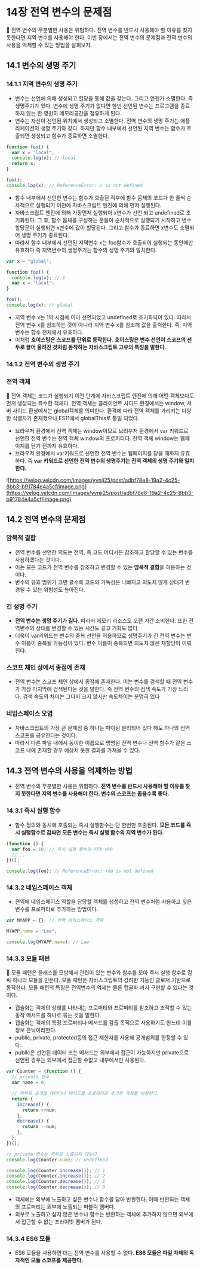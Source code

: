 # 14장 전역 변수의 문제점

<aside>
📌 전역 변수의 무분별한 사용은 위험하다. 전역 변수를 반드시 사용해야 할 이유를 찾지 못한다면 지역 변수를 사용해야 한다. 이번 장에서는 전역 변수의 문제점과 전역 변수의 사용을 억제할 수 있는 방법을 살펴보자.

</aside>

## 14.1 변수의 생명 주기

### 14.1.1 지역 변수의 생명 주기

- 변수는 선언에 의해 생성되고 할당을 통해 값을 갖는다. 그리고 언젠가 소멸한다. 즉 생명주기가 있다. 변수에 생명 주기가 없다면 한번 선언된 변수는 프로그램을 종료하지 않는 한 영원히 메모리공간을 점유하게 된다.
- 변수는 자신이 선언된 위치에서 생성되고 소멸한다. 전역 변수의 생명 주기는 애플리케이션의 생명 주기와 같다. 하지만 함수 내부에서 선언된 지역 변수는 함수가 호출되면 생성되고 함수가 종료하면 소멸한다.

```jsx
function foo() {
  var x = "local";
  console.log(x); // local
  return x;
}

foo();
console.log(x); // ReferenceError: x is not defined
```

- 함수 내부에서 선언한 변수는 함수가 호출된 직후에 함수 몸체의 코드가 한 줄씩 순차적으로 실행되기 이전에 자바스크립트 엔진에 의해 먼저 실행된다.
- 자바스크립트 엔진에 의해 가장먼저 실행되어 x변수가 선언 되고 undefined로 초기화된다. 그 후, 함수 몸체를 구성하는 문들이 순차적으로 실행되기 시작하고 변수 할당문이 실행되면 x변수에 값이 할당된다. 그리고 함수가 종료하면 x변수도 소멸되어 생명 주기가 종료된다.
- 따라서 함수 내부에서 선언된 지역변수 x는 foo함수가 호출되어 실행되는 동안에만 유효하다 즉 지역변수의 생명주기는 함수의 생명 주기와 일치한다.

```jsx
var x = "global";

function foo() {
  console.log(x); // 1
  var x = "local";
}

foo();
console.log(x); // global
```

- 지역 변수 x는 1의 시점에 이미 선언되었고 undefined로 초기화되어 있다. 따라서 전역 변수 x를 참조하는 것이 아니라 지역 변수 x를 참조해 값을 출력한다. 즉, 지역 변수는 함수 전체에서 유효하다.
- 이처럼 **호이스팅은 스코프를 단위로 동작한다**. **호이스팅은 변수 선언이 스코프의 선두로 끌어 올려진 것처럼 동작하는 자바스크립트 고유의 특징을 말한다.**

### 14.1.2 전역 변수의 생명 주기

### 전역 객체

<aside>
📌 전역 객체는 코드가 실행되기 이전 단계에 자바스크립트 엔진에 의해 어떤 객체보다도 먼저 생성되는 특수한 객체다. 전역 객체는 클라이언트 사이드 환경에서는 window, 서버 사이드 환셩에서는 global객체를 의미한다. 환격에 따라 전역 객체를 가리키는 다양한 식별자가 존재했으나 ES11에서 globalThis로 통일 되었다.

</aside>

- 브라우저 환경에서 전역 객체는 window이므로 브리우저 환경에서 var 키워드로 선언한 전역 변수는 전역 객체 window의 프로퍼티다. 전역 객체 window는 웹페이지를 닫기 전까지 유효하다.
- 브라우저 환경에서 var키워드로 선언한 전역 변수는 웹페이지를 닫을 때까지 유효하다. 즉 **var 키워드로 선언한 전역 변수의 생명주기는 전역 객체의 생명 주기와 일치한다.**

![https://velog.velcdn.com/images/yvnji25/post/adbf78e8-19a2-4c25-8bb3-b91784e4a5cf/image.png](https://velog.velcdn.com/images/yvnji25/post/adbf78e8-19a2-4c25-8bb3-b91784e4a5cf/image.png)

## 14.2 전역 변수의 문제점

### 암묵적 결합

- 전역 변수를 선언한 의도는 전역, 즉 코드 어디서든 참조하고 할당할 수 있는 변수를 사용하겠다는 것이다.
- 이는 모든 코드가 전역 변수를 참조하고 변경할 수 있는 **암묵적 결합**을 혀용하는 것이다.
- 변수의 유효 범위가 크면 클수록 코드의 가독성은 나빠지고 의도치 않게 상태가 변경될 수 있는 위험성도 높아진다.

### 긴 생명 주기

- **전역 변수는 생명 주기가 길다**. 따라서 메모리 리소스도 오랜 기간 소비한다. 또한 전역변수의 상태를 변경할 수 있는 시간도 길고 기회도 많다
- 더욱이 var키워드는 변수의 중복 선언을 허용하므로 생명주기가 긴 전역 변수는 변수 이름이 중복될 가능성이 있다. 변수 이름이 중복되면 의도치 않은 재할당이 이뤄진다.

### 스코프 체인 상에서 종점에 존재

- 전역 변수는 스코프 체인 상에서 종점에 존재한다. 이는 변수를 검색할 때 전역 변수가 가장 마지막에 검색된다는 것을 말한다. 즉 전역 변수의 검색 속도가 가장 느리다. 검색 속도의 차이는 그다지 크지 않지만 속도차이는 분명히 있다

### 네임스페이스 오염

- 자바스크립트의 가장 큰 문제점 중 하나는 파이링 분리되어 있다 해도 하나의 전역 스코프를 공유한다는 것이다.
- 따라서 다른 파일 내에서 동이한 이름으로 명명된 전역 변수나 전역 함수가 같은 스코프 내에 존재할 경우 예상치 못한 결과를 가져올 수 있다.

## 14.3 전역 변수의 사용을 억제하는 방법

- 전역 변수의 무분별한 사용은 위험하다. **전역 변수를 반드시 사용해야 할 이유를 찾지 못한다면 지역 변수를 사용해야 한다. 변수의 스코프는 좁을수록 좋다.**

### 14.3.1 즉시 실행 함수

- 함수 정의와 동시에 호출되는 즉시 실행함수는 단 한번만 호출된다. **모든 코드를 즉시 실행함수로 감싸면 모든 변수는 즉시 실행 함수의 지역 변수가 된다.**

```jsx
(function () {
  var foo = 10; // 즉시 실행 함수의 지역 변수
  // ...
})();

console.log(foo); // ReferenceError: foo is not defined
```

### 14.3.2 네임스페이스 객체

- 전역에 네임스페이스 역할을 담당할 객체를 생성하고 전역 변수처럼 사용하고 싶은 변수를 프로퍼티로 추가하는 방법이다.

```jsx
var MYAPP = {}; // 전역 네임스페이스 객체

MYAPP.name = "Lee";

console.log(MYAPP.name); // Lee
```

### 14.3.3 모듈 패턴

<aside>
📌 모듈 패턴은 클래스를 모방해서 관련이 있는 변수와 함수를 모아 즉시 실행 함수로 감싸 하나의 모듈을 만든다. 모듈 패턴은 자바스크립트의 강려한 기능인 클로저 기반으로 동작한다. 모듈 패턴의 특징은 전역변수의 억제는 물론 캡귤화 까지 구현할 수 있다는 것이다.

</aside>

- 캡슐화는 객체의 상태를 나타내는 프로퍼티와 프로퍼티를 참조하고 조작할 수 있는 동작 메서드를 하나로 묶는 것을 말한다.
- 캡슐화는 객체의 특정 프로퍼티나 메서드를 감출 목적으로 사용하기도 한느데 이를 정보 은닉이라한다.
- public, private, protected등의 접근 제한자를 사용해 공개범위를 한정할 수 있다.
- public은 선언된 데이터 또는 메서드는 외부에서 접근이 가능하지만 private으로 선언된 경우는 외부에서 접근할 수없고 내부에서만 사용된다.

```jsx
var Counter = (function () {
  // private 변수
  var name = 0;

  // 외부로 공개할 데이터나 메서드를 프로퍼티로 추가한 객체를 반환한다.
  return {
    increase() {
      return ++num;
    },
    decrease() {
      return --num;
    },
  };
})();

// private 변수는 외부로 노출되지 않는다.
console.log(Counter.num); // undefined

console.log(Counter.increase()); // 1
console.log(Counter.increase()); // 2
console.log(Counter.decrease()); // 1
console.log(Counter.decrease()); // 0
```

- 객체에는 외부에 노출하고 싶은 변수나 함수를 담아 반환한다. 이때 반환되는 객체의 프로퍼티는 외부에 노출되는 퍼블릭 멤버다.
- 외부로 노출하고 싶지 않은 변수나 함수는 반환하는 객체에 추가하지 않으면 외부에서 접근할 수 없는 프라이빗 멤버가 된다.

### 14.3.4 ES6 모듈

- ES6 모듈을 사용하면 더는 전역 변수를 사용할 수 없다. **ES6 모듈은 파일 자체의 독자적인 모듈 스코프를 제공한다.**

